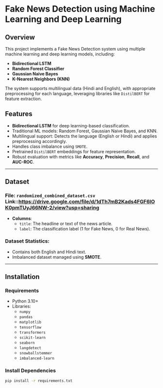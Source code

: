 # Fake News Detection using Machine Learning and Deep Learning

## Overview

This project implements a Fake News Detection system using multiple machine learning and deep learning models, including:
- **Bidirectional LSTM**
- **Random Forest Classifier**
- **Gaussian Naive Bayes**
- **K-Nearest Neighbors (KNN)**

The system supports multilingual data (Hindi and English), with appropriate preprocessing for each language, leveraging libraries like `DistilBERT` for feature extraction.

## Features
- **Bidirectional LSTM** for deep learning-based classification.
- Traditional ML models: Random Forest, Gaussian Naive Bayes, and KNN.
- Multilingual support: Detects the language (English or Hindi) and applies preprocessing accordingly.
- Handles class imbalance using `SMOTE`.
- Pretrained `DistilBERT` embeddings for feature representation.
- Robust evaluation with metrics like **Accuracy**, **Precision**, **Recall**, and **AUC-ROC**.

---

## Dataset

### File: `randomized_combined_dataset.csv` Link::https://drive.google.com/file/d/1dTh7mB2Kads4FGF6lOK0pmTUyJ66NW-2/view?usp=sharing
- **Columns**:
  - `title`: The headline or text of the news article.
  - `label`: The classification label (1 for Fake News, 0 for Real News).

### Dataset Statistics:
- Contains both English and Hindi text.
- Imbalanced dataset managed using **SMOTE**.

---

## Installation

### Requirements
- Python 3.10+
- Libraries:
  - `numpy`
  - `pandas`
  - `matplotlib`
  - `tensorflow`
  - `transformers`
  - `scikit-learn`
  - `seaborn`
  - `langdetect`
  - `snowballstemmer`
  - `imbalanced-learn`

### Install Dependencies
```bash
pip install -r requirements.txt
